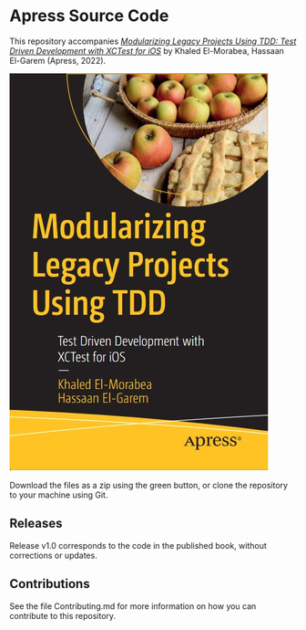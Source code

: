 # Apress Source Code

This repository accompanies [*Modularizing Legacy Projects Using TDD: Test Driven Development with XCTest for iOS*](https://www.link.springer.com/book/10.1007/9781484274279) by Khaled El-Morabea, Hassaan El-Garem (Apress, 2022).

[comment]: #cover
![Cover image](9781484274279.JPG)

Download the files as a zip using the green button, or clone the repository to your machine using Git.

## Releases

Release v1.0 corresponds to the code in the published book, without corrections or updates.

## Contributions

See the file Contributing.md for more information on how you can contribute to this repository.
